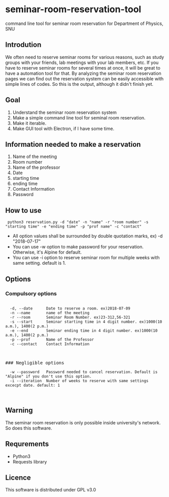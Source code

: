 # seminar-room-reservation-tool
command line tool for seminar room reservation for Department of Physics, SNU

Introdution
------------
We often need to reserve seminar rooms for various reasons, such as study groups with your friends, lab meetings with your lab members, etc. If you have to reserve seminar rooms for several times at once, it will be great to have a automation tool for that. By analyzing the seminar room reservation pages we can find out the reservation system can be easily accessible with simple lines of codes. So this is the output, although it didn't finish yet.

Goal
------------
1. Understand the seminar room reservation system
2. Make a simple command line tool for seminal room reservation.
3. Make it iterable.
4. Make GUI tool with Electron, if I have some time.

Information needed to make a reservation
------------
1. Name of the meeting
2. Room number
3. Name of the professor
4. Date
5. starting time
5. ending time
6. Contact Information
7. Password

How to use
-----------
<code> python3 reservation.py -d "date" -n "name" -r "room number" -s "starting time" -e "ending time" -p "prof name" -c "contact" </code>

* All option values shall be surrounded by double quotation marks, ex) -d "2018-07-17"
* You can use -w option to make password for your reservation. Otherwise, it's Alpine for default.
* You can use -i option to reserve seminar room for multiple weeks with same setting. default is 1.

Options
-----------
### Compulsory options
<pre>
<code>
  -d, --date      Date to reserve a room. ex)2018-07-09
  -n --name       name of the meeting
  -r --room       Seminar Room Number. ex)23-312,56-321
  -s --start      Seminar starting time in 4 digit number. ex)1000(10 a.m.), 1400(2 p.m.)
  -e --end        Seminar ending time in 4 digit number. ex)1000(10 a.m.), 1400(2 p.m.)
  -p --prof       Name of the Professor
  -c --contact    Contact Information

</code>
</pre>
<pre>
### Negligible options
<code>
  -w --password   Password needed to cancel reservation. Default is "Alpine" if you don't use this option.
  -i --iteration  Number of weeks to reserve with same settings excecpt date. default: 1
 
</code>
</pre>

Warning
----------
The seminar room reservation is only possible inside university's network. So does this software.

Requrements
------------
* Python3
* Requests library

Licence
-------
This software is distributed under GPL v3.0
